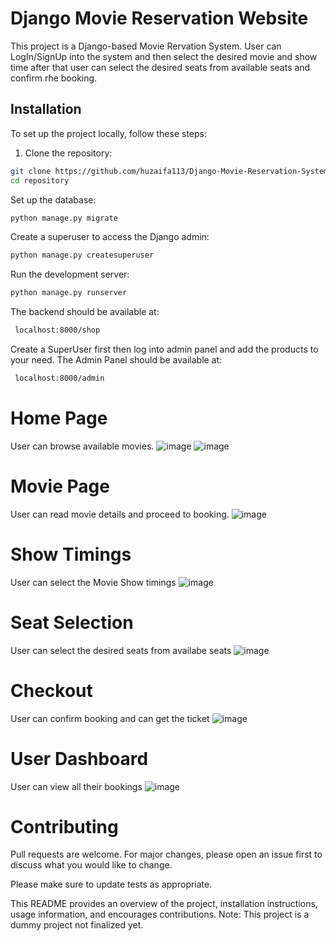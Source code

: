 # Django Movie Reservation Website

This project is a Django-based Movie Rervation System. User can LogIn/SignUp into the system and then select the desired movie and show time after that user can select the desired seats from available seats and confirm rhe booking.

## Installation

To set up the project locally, follow these steps:

1. Clone the repository:

```bash
git clone https://github.com/huzaifa113/Django-Movie-Reservation-System.git
cd repository
```

Set up the database:
```bash
python manage.py migrate
```
Create a superuser to access the Django admin:
```bash
python manage.py createsuperuser
```
Run the development server:
```bash
python manage.py runserver
```
The backend should be available at:
```bash
 localhost:8000/shop
```
 Create a SuperUser first then log into admin panel and add the products to your need.
The Admin Panel should be available at:
```bash
 localhost:8000/admin
```




# Home Page
User can browse available movies.
![image](https://github.com/user-attachments/assets/3fdde134-d144-42a2-8369-690ffbc15abd)
![image](https://github.com/user-attachments/assets/2b9444c7-252f-47da-b6e7-1f1deb81b7cf)



#  Movie Page
User can read movie details and proceed to booking.
![image](https://github.com/user-attachments/assets/0e12100b-6313-4a5c-91fb-885eb92e6b2b)



# Show Timings
User can select the Movie Show timings
![image](https://github.com/user-attachments/assets/b3cc2d2d-85ca-46ce-9eb9-dae79c62c4f1)



# Seat Selection
User can select the desired seats from availabe seats
![image](https://github.com/user-attachments/assets/7d8e54ee-4074-400c-90b7-d77182557bec)


# Checkout
User can confirm booking and can get the ticket
![image](https://github.com/user-attachments/assets/fc5deddc-d198-42d8-aa0f-3b81a2eb47a2)


# User Dashboard
User can view all their bookings
![image](https://github.com/user-attachments/assets/8e95d2c6-8f1d-4aaa-8e5f-8b2ee8ecd7ee)




# Contributing
Pull requests are welcome. For major changes, please open an issue first to discuss what you would like to change.

Please make sure to update tests as appropriate.

This README provides an overview of the project, installation instructions, usage information, and encourages contributions.
Note: This project is a dummy project not finalized yet.
